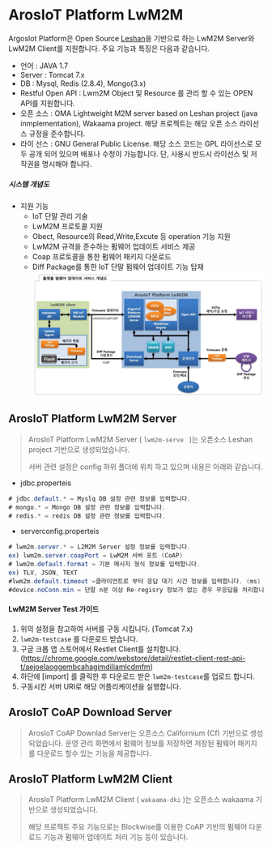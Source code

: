 ArosIoT Platform LwM2M 
=============
ArgosIot Platform은 Open Source [Leshan](https://github.com/eclipse/leshan)을 기반으로 하는 LwM2M Server와 LwM2M Client를 지원합니다. 
주요 기능과 특징은 다음과 같습니다.

* 언어 : JAVA 1.7
* Server : Tomcat 7.x
* DB : Mysql, Redis (2.8.4), Mongo(3.x)
* Restful Open API : Lwm2M Object 및 Resource 를 관리 할 수 있는 OPEN API를 지원합니다.
* 오픈 소스 : OMA Lightweight M2M server based on Leshan project (java inmplementation), Wakaama project. 해당 프로젝트는 해당 오픈 소스 라이선스 규정을 준수합니다.
* 라이 선스 : GNU General Public License. 해당 소스 코드는 GPL 라이선스로 모두 공개 되어 있으며 배포나 수정이 가능합니다. 단, 사용시 반드시 라이선스 및 저작권을 명시해야 합니다.

##### 시스템 개념도
* 지원 기능
 	* IoT 단말 관리 기술
 	* LwM2M 프로토콜 지원
 	* Obect, Resource의 Read,Write,Excute 등 operation 기능 지원
 	* LwM2M 규격을 준수하는 펌웨어 업데이트 서비스 제공
 	* Coap 프로토콜을 통한 펌웨어 패키지 다운로드
 	* Diff Package를 통한 IoT 단말 펌웨어 업데이트 기능 탑재
	![Leshan](https://raw.githubusercontent.com/DKITechnology/LwM2M/DKITechnology-etc/concept_diagram.JPG)


ArosIoT Platform LwM2M Server
------

> ArosIoT Platform LwM2M Server ( `lwm2m-serve ` )는 오픈소스 Leshan project 기반으로 생성되었습니다.
> 
> 서버 관련 설정은 config 하위 폴더에 위치 하고 있으며 내용은 아래와 같습니다.
 * jdbc.properteis
 ``` java
# jdbc.default.* = Myslq DB 설정 관련 정보를 입력합니다.
# mongo.* = Mongo DB 설정 관련 정보를 입력합니다.
# redis.* = redis DB 설정 관련 정보를 입력합니다.
 ```
  * serverconfig.properteis
 ``` java
# lwm2m.server.* = L2M2M Server 설정 정보를 입력합니다.
ex) lwm2m.server.coapPort = LwM2M 서버 포트 (CoAP)
# lwm2m.default.format = 기본 메시지 형식 정보를 입력합니다.
ex) TLV, JSON, TEXT
#lwm2m.default.timeout =클라이언트로 부터 응답 대기 시간 정보를 입력합니다. (ms)
#device.noConn.min = 단말 n분 이상 Re-regisry 정보가 없는 경우 무응답을 처리합니다.
 ```
 
  #### LwM2M Server Test 가이드
 1. 위의 설정을 참고하여 서버를 구동 시킵니다. (Tomcat 7.x)
 2. `lwm2m-testcase` 를 다운로드 받습니다.
 2. 구글 크롭 앱 스토어에서 Restlet Client를 설치합니다. (https://chrome.google.com/webstore/detail/restlet-client-rest-api-t/aejoelaoggembcahagimdiliamlcdmfm)
 3. 하단에 [import] 를 클릭한 후 다운로드 받은 `lwm2m-testcase`를 업로드 합니다.
 4. 구동시킨 서버 URI로 해당 어플리케이션을 실행합니다.

ArosIoT CoAP Download Server
------

> ArosIoT CoAP Downlad Server는 오픈소스 Californium (Cf) 기반으로 생성되었습니다.
> 운영 관리 화면에서 펌웨어 정보를 저장하면 저장된 펌웨어 패키지를 다운로드 할수 있는 기능을 제공합니다.

 
ArosIoT Platform LwM2M Client
------

> ArosIoT Platform LwM2M Client ( `wakaama-dki` )는 오픈소스 wakaama 기반으로 생성되었습니다.
>
> 해당 프로젝트 주요 기능으로는 Blockwise를 이용한 CoAP 기반의 펌웨어 다운로드 기능과 펌웨어 업데이트 처리 기능 등이 있습니다.
 
